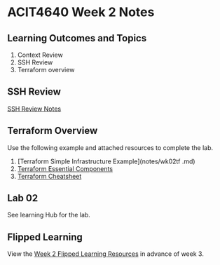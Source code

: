 # ACIT4640 Week 2 Notes
## Learning Outcomes and Topics

1. Context Review
1. SSH Review
1. Terraform overview

## SSH Review

[SSH Review Notes](notes/w02_ssh_review.md)

## Terraform Overview

Use the following example and attached resources to complete the lab.

1. [Terraform Simple Infrastructure Example](notes/wk02tf .md)
1. [Terraform Essential Components](attachments/terraform_essential_components.pdf)
1. [Terraform Cheatsheet](attachments/terraform_cheatsheet.pdf)

## Lab 02

See learning Hub for the lab.

## Flipped Learning

View the [Week 2 Flipped Learning Resources](notes/flipped_learning.md#week-02)
in advance of week 3.
